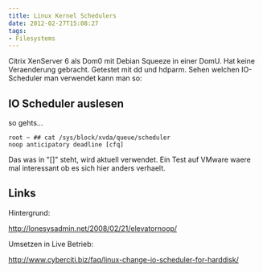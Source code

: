 ```yaml
---
title: Linux Kernel Schedulers
date: 2012-02-27T15:08:27
tags: 
- Filesystems
---
```


Citrix XenServer 6 als Dom0 mit Debian Squeeze in einer DomU.
Hat keine Veraenderung gebracht. Getestet mit dd und hdparm.
Sehen welchen IO-Scheduler man verwendet kann man so:

## IO Scheduler auslesen

so gehts...

    root ~ ## cat /sys/block/xvda/queue/scheduler
    noop anticipatory deadline [cfq]

Das was in "[]" steht, wird aktuell verwendet.
Ein Test auf VMware waere mal interessant ob es sich hier anders verhaelt.

## Links

Hintergrund:

http://lonesysadmin.net/2008/02/21/elevatornoop/

Umsetzen in Live Betrieb:

http://www.cyberciti.biz/faq/linux-change-io-scheduler-for-harddisk/
